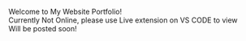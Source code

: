 Welcome to My Website Portfolio! <br />
Currently Not Online, please use Live extension on VS CODE to view <br />
Will be posted soon!

